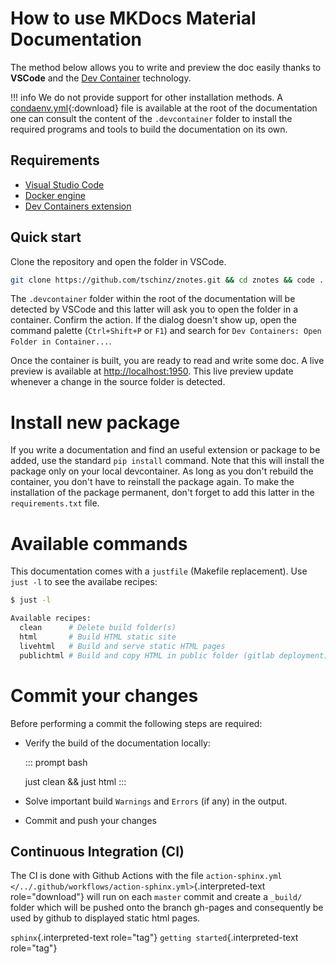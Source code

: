 # How to use MKDocs Material Documentation
The method below allows you to write and preview the doc easily thanks to **VSCode** and the [Dev Container](https://containers.dev) technology.

!!! info
    We do not provide support for other installation methods. A [condaenv.yml](../../condaenv.yml){:download} file is available at the root of the documentation one can consult the content of the `.devcontainer` folder to install the required programs and tools to build the documentation on its own.

## Requirements
-   [Visual Studio Code](https://code.visualstudio.com/download)
-   [Docker engine](https://www.docker.com/products/docker-desktop/)
-   [Dev Containers extension](https://marketplace.visualstudio.com/items?itemName=ms-vscode-remote.remote-containers)

## Quick start
Clone the repository and open the folder in VSCode.

```bash
git clone https://github.com/tschinz/znotes.git && cd znotes && code .
```

The `.devcontainer` folder within the root of the documentation will be detected by VSCode and this latter will ask you to open the folder in a container. Confirm the action. If the dialog doesn't show up, open the command palette (`Ctrl+Shift+P` or `F1`) and search for `Dev Containers: Open Folder in Container...`.

Once the container is built, you are ready to read and write some doc. A live preview is available at <http://localhost:1950>. This live preview update whenever a change in the source folder is detected.

# Install new package
If you write a documentation and find an useful extension or package to be added, use the standard `pip install` command. Note that this will install the package only on your local devcontainer. As long as you don't rebuild the container, you don't have to reinstall the package again. To make the installation of the package permanent, don't forget to add this latter in the `requirements.txt` file.

# Available commands

This documentation comes with a `justfile` (Makefile replacement). Use
`just -l` to see the availabe recipes:

``` bash
$ just -l

Available recipes:
  clean      # Delete build folder(s)
  html       # Build HTML static site
  livehtml   # Build and serve static HTML pages
  publichtml # Build and copy HTML in public folder (gitlab deployment)
```

# Commit your changes

Before performing a commit the following steps are required:

-   Verify the build of the documentation locally:

    ::: prompt
    bash

    just clean && just html
    :::

-   Solve important build `Warnings` and `Errors` (if any) in the
    output.

-   Commit and push your changes

## Continuous Integration (CI)

The CI is done with Github Actions with the file
`action-sphinx.yml </../.github/workflows/action-sphinx.yml>`{.interpreted-text
role="download"} will run on each `master` commit and create a `_build/`
folder which will be pushed onto the branch gh-pages and consequently be
used by github to displayed static html pages.

`sphinx`{.interpreted-text role="tag"}
`getting started`{.interpreted-text role="tag"}

